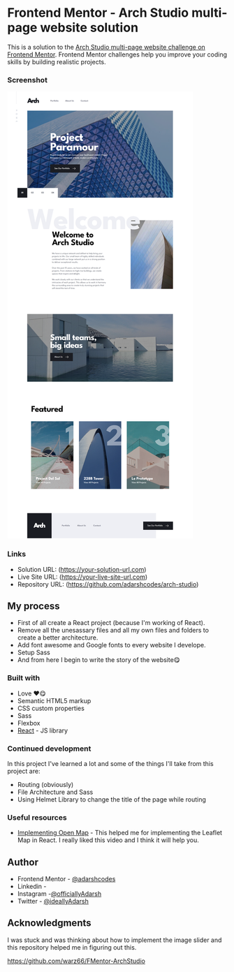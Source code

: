 # Frontend Mentor - Arch Studio multi-page website solution

This is a solution to the [Arch Studio multi-page website challenge on Frontend Mentor](https://www.frontendmentor.io/challenges/arch-studio-multipage-website-wNIbOFYR6). Frontend Mentor challenges help you improve your coding skills by building realistic projects.

### Screenshot

![](./screenshot.png)

### Links

- Solution URL: (https://your-solution-url.com)
- Live Site URL: (https://your-live-site-url.com)
- Repository URL: (https://github.com/adarshcodes/arch-studio)

## My process

- First of all create a React project (because I'm working of React).
- Remove all the unesassary files and all my own files and folders to create a better architecture.
- Add font awesome and Google fonts to every website I develope.
- Setup Sass
- And from here I begin to write the story of the website😋

### Built with

- Love ❤️😋
- Semantic HTML5 markup
- CSS custom properties
- Sass
- Flexbox
- [React](https://reactjs.org/) - JS library

### Continued development

In this project I've learned a lot and some of the things I'll take from this project are:

- Routing (obviously)
- File Architecture and Sass
- Using Helmet Library to change the title of the page while routing

### Useful resources

- [Implementing Open Map](https://www.youtube.com/watch?v=62Y8SFi2wBk) - This helped me for implementing the Leaflet Map in React. I really liked this video and I think it will help you.

## Author

- Frontend Mentor - [@adarshcodes](https://www.frontendmentor.io/profile/adarshcodes)
- Linkedin - [](https://www.linkedin.com/in/adarshofficial/)
- Instagram -[@officiallyAdarsh](https://www.instagram.com/officiallyadarsh/)
- Twitter - [@ideallyAdarsh](https://twitter.com/ideallyadarsh)

## Acknowledgments

I was stuck and was thinking about how to implement the image slider and this repository helped me in figuring out this.

https://github.com/warz66/FMentor-ArchStudio
